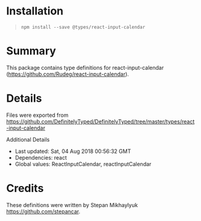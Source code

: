 # Installation
> `npm install --save @types/react-input-calendar`

# Summary
This package contains type definitions for react-input-calendar (https://github.com/Rudeg/react-input-calendar).

# Details
Files were exported from https://github.com/DefinitelyTyped/DefinitelyTyped/tree/master/types/react-input-calendar

Additional Details
 * Last updated: Sat, 04 Aug 2018 00:56:32 GMT
 * Dependencies: react
 * Global values: ReactInputCalendar, reactInputCalendar

# Credits
These definitions were written by Stepan Mikhaylyuk <https://github.com/stepancar>.
